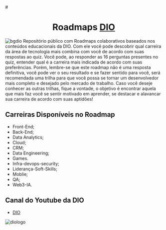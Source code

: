 #<h1 align="center"> Roadmaps [DIO](https://dio.me) </h1>
![bgdio](https://user-images.githubusercontent.com/81529238/214918874-84b005cc-2ee9-48dc-bb4c-b0aaf773a5d0.png)
Repositório público com Roadmaps colaborativos baseados nos conteúdos educacionais da DIO.
Com ele você pode descobrir qual carreira da área de tecnologia mais combina com você de acordo com suas respostas ao quiz.
Você pode, ao responder as 16 perguntas presentes no quiz, entender qual é a carreira mais indicada de acordo com suas preferências.
Porém, lembre-se que este roadmap não é uma resposta definitiva, você pode ver o seu resultado e se fazer sentido para você, será recomendada uma trilha para que você possa se tornar um desenvolvedor mais completo e desejado pelo mercado de trabalho.
Caso você deseje conhecer as outras trilhas, fique a vontade, o objetivo é encontrar aquela que mais faz você se sentir motivado em aprender, se destacar e alavancar sua carreira de acordo com suas aptidões!

## Carreiras Disponíveis no Roadmap
- Front-End;
- Back-End;
- Data Analytics;
- Cloud;
- CRM;
- Data Engineering;
- Games.
- Infra-devops-security;
- Liderança-Soft-Skills;
- Moblie;
- QA;
- Web3-IA.

## Canal do Youtube da DIO
  - [DIO](https://www.youtube.com/@diomakethechange)
  
![diologo](https://user-images.githubusercontent.com/81529238/214918424-b0209f5e-02fb-4bd1-8806-ca79eab35f59.png)
